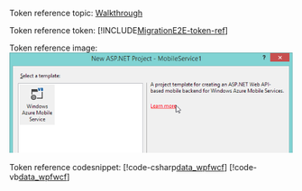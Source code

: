 Token reference topic: [Walkthrough](Walkthrough:%20Your%20First%20F%23%20Program.xml)    

Token reference token: [!INCLUDE[MigrationE2E-token-ref](../includes/migratione2e-token-ref.md)]    

Token reference image: ![0102-j_HyperlinkIncorrect](../media/0102-j-hyperlinkincorrect.png)    

Token reference codesnippet: [!code-csharp[data_wpfwcf](../samples/snippets/csharp/VS_Snippets_ProTools/data_wpfwcf/cs/adventureworkssaleseditor/mainwindow.xaml.cs#2)]
 [!code-vb[data_wpfwcf](../samples/snippets/visualbasic/VS_Snippets_ProTools/data_wpfwcf/vb/adventureworkssaleseditor/mainwindow.xaml.vb#2)]